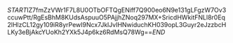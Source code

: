 $START$IZ7fmZzVWr1F7L8U0OTbOFTQgENiff7Q900eo6N9e131gLFgzW7Ov3ccuwPtt/RgEsBhM8KUdsAspuuO5PAjjhZNoq297MX+SricdHWkitFNLl8r0Eq2lHlzCL12gy109iR8yrPewI9Ncx7JklJvIHNwiduchKH039opL3Guyr2eJzzbcHLKy3eBjAkcYUoKh2YXk5J4p6kz6RdMsQ78Wg==$END$